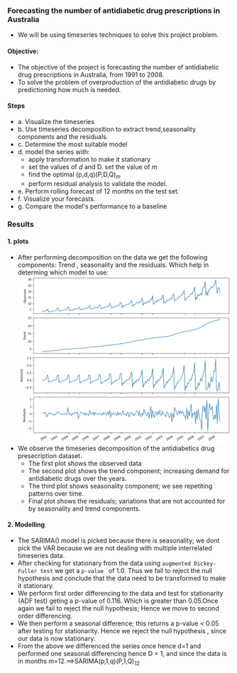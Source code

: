 ### Forecasting the number of antidiabetic drug prescriptions in Australia

- We will be using timeseries techniques to solve this project problem.

#### Objective:
- The objective of the project is forecasting the number of antidiabetic drug prescriptions in Australia, from 1991 to 2008.
- To solve the problem of overproduction of the antidiabetic drugs by predictioning how much is needed.

#### Steps
- a. Visualize the timeseries
- b. Use timeseries decomposition to extract trend,seasonality components and the residuals.
- c. Determine the most suitable model
- d. model the series with:
    - apply transformation to make it stationary
    - set the values of *d* and D. set the value of *m*
    - find the optimal (p,d,q)(P,D,Q)*<sub>m</sub>*
    - perform residual analysis to validate the model.
- e. Perform rolling forecast of 12 months on the test set.
- f. Visualize your forecasts.
- g. Compare the model's performance to a baseline 

### Results 
#### 1. plots
- After performing decomposition on the data we get the following components: Trend , seasonality and the residuals. Which help in determing which model to use:
![decomposition](results/stl.png)
- We observe the timeseries decomposition of the antidiabetics drug presecription dataset.
    - The first plot shows the observed data
    - The second plot shows the trend component; increasing demand for antidiabetic drugs over the years.
    - The third plot shows seasonality component; we see repetiting patterns over time.
    - Final plot shows the residuals; variations that are not accounted for by seasonality and trend components.

#### 2. Modelling
- The SARIMA() model is picked because there is seasonality; we dont pick the VAR because we are not dealing with multiple interrelated timeseries data.
- After checking for stationary from the data using `augmented Dickey-Fuller test` we get a `p-value `  of 1.0. Thus we fail to reject the null hypothesis and conclude that the data need to be transformed to make it stationary.
- We perform first order differencing to the data and test for stationarity (ADF test) geting a p-value of 0.116. Which is greater than 0.05.Once again we fail to reject the null hypothesis; Hence we move to second order differencing.
- We then perform a seasonal difference; this returns a p-value < 0.05 after testing for stationarity. Hence we reject the null hypothesis , since our data is now stationary.
- From the above we differenced the series once hence d=1 and performed one seasonal differencing hence D = 1, and since the data is in months m=12.==>SARIMA(p,1,q)(P,1,Q)*<sub>12</sub>*


